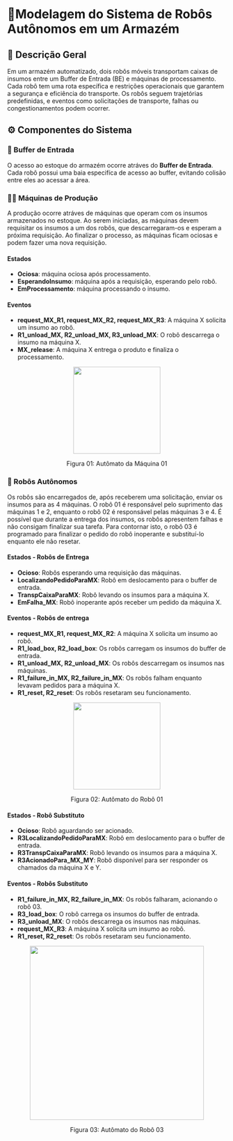 # 📜Modelagem do Sistema de Robôs Autônomos em um Armazém

## 🔎 Descrição Geral 
Em um armazém automatizado, dois robôs móveis transportam caixas de insumos entre um Buffer de Entrada (BE) e máquinas de processamento. Cada robô tem uma rota específica e restrições operacionais que garantem a segurança e eficiência do transporte.  Os  robôs  seguem  trajetórias  predefinidas,  e  eventos  como  solicitações  de transporte,  falhas  ou  congestionamentos  podem  ocorrer.

## ⚙️ Componentes do Sistema

### 🏢 Buffer de Entrada
O acesso ao estoque do armazém ocorre atráves do **Buffer de Entrada**. Cada robô possui uma baia especifíca de acesso ao buffer, evitando colisão entre eles ao acessar a área. 

### 👷‍♂️ Máquinas de Produção
A produção ocorre atráves de máquinas que operam com os insumos armazenados no estoque. Ao serem iniciadas, as máquinas devem requisitar os insumos a um dos robôs, que descarregaram-os e esperam a próxima requisição. Ao finalizar o processo, as máquinas ficam ociosas e podem fazer uma nova requisição.

#### Estados 
- **Ociosa**: máquina ociosa após processamento.
- **EsperandoInsumo**: máquina após a requisição, esperando pelo robô.
- **EmProcessamento**: máquina processando o insumo.

#### Eventos
- **request_MX_R1, request_MX_R2, request_MX_R3**: A máquina X solicita um insumo ao robô.
- **R1_unload_MX, R2_unload_MX, R3_unload_MX**: O robô descarrega o insumo na máquina X.
- **MX_release**: A máquina X entrega o produto e finaliza o processamento.


<p align="center">
<img src="https://github.com/user-attachments/assets/1c5eb4c6-d666-4e14-b566-b706810416fa" height="200" align="center">
</p>

<p align="center">Figura 01: Autômato da Máquina 01</p>

### 🤖 Robôs Autônomos
Os robôs são encarregados de, após receberem uma solicitação, enviar os insumos para as 4 máquinas. O robô 01 é responsável pelo suprimento das máquinas 1 e 2, enquanto o robô 02 é responsável pelas máquinas 3 e 4. É possível que durante a entrega dos insumos, os robôs apresentem falhas e não consigam finalizar sua tarefa. Para contornar isto, o robô 03 é programado para finalizar o pedido do robô inoperante e substituí-lo enquanto ele não resetar. 

#### Estados - Robôs de Entrega
- **Ocioso**: Robôs esperando uma requisição das máquinas.
- **LocalizandoPedidoParaMX**: Robô em deslocamento para o buffer de entrada.
- **TranspCaixaParaMX**: Robô levando os insumos para a máquina X.
- **EmFalha_MX**: Robô inoperante após receber um pedido da máquina X.
  
#### Eventos - Robôs de entrega
- **request_MX_R1, request_MX_R2**:  A máquina X solicita um insumo ao robô.
- **R1_load_box, R2_load_box**: Os robôs carregam os insumos do buffer de entrada.
- **R1_unload_MX, R2_unload_MX**: Os robôs descarregam os insumos nas máquinas.
- **R1_failure_in_MX, R2_failure_in_MX**: Os robôs falham enquanto levavam pedidos para a máquina X.
- **R1_reset, R2_reset**: Os robôs resetaram seu funcionamento.

<p align="center">
<img src="https://github.com/user-attachments/assets/aaf10960-e171-4a17-8e2b-21930b6fad99" height="200" align="center">
</p>
<p align="center">Figura 02: Autômato do Robô 01</p>

#### Estados - Robô Substituto
- **Ocioso**: Robô aguardando ser acionado.
- **R3LocalizandoPedidoParaMX**: Robô em deslocamento para o buffer de entrada.
- **R3TranspCaixaParaMX**: Robô levando os insumos para a máquina X.
- **R3AcionadoPara_MX_MY**: Robô disponível para ser responder os chamados da máquina X e Y.

#### Eventos - Robôs Substituto 
- **R1_failure_in_MX, R2_failure_in_MX**: Os robôs falharam, acionando o robô 03.
- **R3_load_box**: O robô carrega os insumos do buffer de entrada.
- **R3_unload_MX**: O robôs descarrega os insumos nas máquinas.
- **request_MX_R3**:  A máquina X solicita um insumo ao robô.
- **R1_reset, R2_reset**: Os robôs resetaram seu funcionamento.

<p align="center">
<img src="https://github.com/user-attachments/assets/70059840-3424-483f-bbe6-0f7b3a37f573" height="400" align="center">
</p>
<p align="center">Figura 03: Autômato do Robô 03</p>

